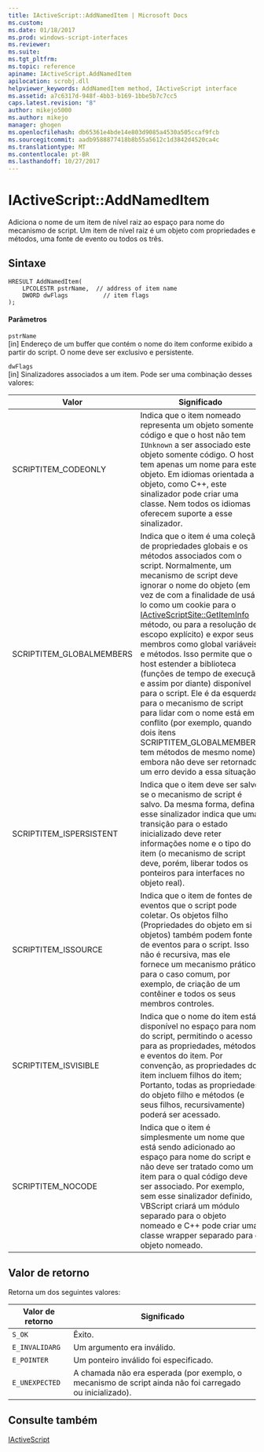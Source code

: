 ```yaml
---
title: IActiveScript::AddNamedItem | Microsoft Docs
ms.custom: 
ms.date: 01/18/2017
ms.prod: windows-script-interfaces
ms.reviewer: 
ms.suite: 
ms.tgt_pltfrm: 
ms.topic: reference
apiname: IActiveScript.AddNamedItem
apilocation: scrobj.dll
helpviewer_keywords: AddNamedItem method, IActiveScript interface
ms.assetid: a7c6317d-948f-4bb3-b169-1bbe5b7c7cc5
caps.latest.revision: "8"
author: mikejo5000
ms.author: mikejo
manager: ghogen
ms.openlocfilehash: db65361e4bde14e803d9085a4530a505ccaf9fcb
ms.sourcegitcommit: aadb9588877418b8b55a5612c1d3842d4520ca4c
ms.translationtype: MT
ms.contentlocale: pt-BR
ms.lasthandoff: 10/27/2017
---
```

# <a name="iactivescriptaddnameditem"></a>IActiveScript::AddNamedItem
Adiciona o nome de um item de nível raiz ao espaço para nome do mecanismo de script. Um item de nível raiz é um objeto com propriedades e métodos, uma fonte de evento ou todos os três.  
  
## <a name="syntax"></a>Sintaxe  
  
```  
HRESULT AddNamedItem(  
    LPCOLESTR pstrName,  // address of item name  
    DWORD dwFlags          // item flags  
);  
```  
  
#### <a name="parameters"></a>Parâmetros  
 `pstrName`  
 [in] Endereço de um buffer que contém o nome do item conforme exibido a partir do script. O nome deve ser exclusivo e persistente.  
  
 `dwFlags`  
 [in] Sinalizadores associados a um item. Pode ser uma combinação desses valores:  
  
|Valor|Significado|  
|-----------|-------------|  
|SCRIPTITEM_CODEONLY|Indica que o item nomeado representa um objeto somente código e que o host não tem `IUnknown` a ser associado este objeto somente código. O host tem apenas um nome para este objeto. Em idiomas orientada a objeto, como C++, este sinalizador pode criar uma classe. Nem todos os idiomas oferecem suporte a esse sinalizador.|  
|SCRIPTITEM_GLOBALMEMBERS|Indica que o item é uma coleção de propriedades globais e os métodos associados com o script. Normalmente, um mecanismo de script deve ignorar o nome do objeto (em vez de com a finalidade de usá-lo como um cookie para o [IActiveScriptSite::GetItemInfo](../../winscript/reference/iactivescriptsite-getiteminfo.md) método, ou para a resolução de escopo explícito) e expor seus membros como global variáveis e métodos. Isso permite que o host estender a biblioteca (funções de tempo de execução e assim por diante) disponível para o script. Ele é da esquerda para o mecanismo de script para lidar com o nome está em conflito (por exemplo, quando dois itens SCRIPTITEM_GLOBALMEMBERS tem métodos de mesmo nome), embora não deve ser retornado um erro devido a essa situação.|  
|SCRIPTITEM_ISPERSISTENT|Indica que o item deve ser salvo se o mecanismo de script é salvo. Da mesma forma, defina esse sinalizador indica que uma transição para o estado inicializado deve reter informações nome e o tipo do item (o mecanismo de script deve, porém, liberar todos os ponteiros para interfaces no objeto real).|  
|SCRIPTITEM_ISSOURCE|Indica que o item de fontes de eventos que o script pode coletar. Os objetos filho (Propriedades do objeto em si objetos) também podem fonte de eventos para o script. Isso não é recursiva, mas ele fornece um mecanismo prático para o caso comum, por exemplo, de criação de um contêiner e todos os seus membros controles.|  
|SCRIPTITEM_ISVISIBLE|Indica que o nome do item está disponível no espaço para nome do script, permitindo o acesso para as propriedades, métodos e eventos do item. Por convenção, as propriedades do item incluem filhos do item; Portanto, todas as propriedades do objeto filho e métodos (e seus filhos, recursivamente) poderá ser acessado.|  
|SCRIPTITEM_NOCODE|Indica que o item é simplesmente um nome que está sendo adicionado ao espaço para nome do script e não deve ser tratado como um item para o qual código deve ser associado. Por exemplo, sem esse sinalizador definido, VBScript criará um módulo separado para o objeto nomeado e C++ pode criar uma classe wrapper separado para o objeto nomeado.|  
  
## <a name="return-value"></a>Valor de retorno  
 Retorna um dos seguintes valores:  
  
|Valor de retorno|Significado|  
|------------------|-------------|  
|`S_OK`|Êxito.|  
|`E_INVALIDARG`|Um argumento era inválido.|  
|`E_POINTER`|Um ponteiro inválido foi especificado.|  
|`E_UNEXPECTED`|A chamada não era esperada (por exemplo, o mecanismo de script ainda não foi carregado ou inicializado).|  
  
## <a name="see-also"></a>Consulte também  
 [IActiveScript](../../winscript/reference/iactivescript.md)